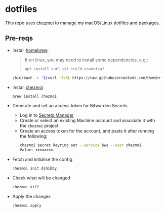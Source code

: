 # dotfiles

This repo uses [chezmoi](https://www.chezmoi.io/) to manage my macOS/Linux dotfiles and packages.

## Pre-reqs

- Install [homebrew](https://brew.sh/):
  > If on linux, you may need to install some dependencies, e.g.:
  > ```bash
  > apt install curl git build-essential
  > ```
  > 

  ```bash
  /bin/bash -c "$(curl -fsSL https://raw.githubusercontent.com/Homebrew/install/HEAD/install.sh)"
  ```

- Install [chezmoi](https://www.chezmoi.io/install/)
  ```bash
  brew install chezmoi
  ```

- Generate and set an access token for Bitwarden Secrets
  - Log in to [Secrets Manager](https://vault.bitwarden.com/#/sm)
  - Create or select an existing Machine account and associate it with the `chezmoi` project
  - Create an access token for the account, and paste it after running the following:
    ```bash
    chezmoi secret keyring set --service bws --user chezmoi
    Value: xxxxxxxx
    ```

- Fetch and initialise the config:
  ```bash
  chezmoi init dsbibby
  ```

- Check what will be changed
  ```bash
  chezmoi diff
  ```

- Apply the changes
  ```bash
  chezmoi apply
  ```
